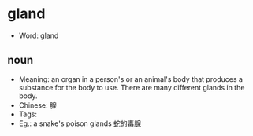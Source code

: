# gland

- Word: gland

## noun

- Meaning: an organ in a person's or an animal's body that produces a substance for the body to use. There are many different glands in the body.
- Chinese: 腺
- Tags: 
- Eg.: a snake's poison glands 蛇的毒腺

